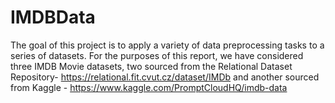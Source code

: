 # IMDBData
The goal of this project is to apply a variety of data preprocessing tasks to a series of datasets. For the purposes of this report, we have considered three IMDB Movie datasets, two sourced from the Relational Dataset Repository- https://relational.fit.cvut.cz/dataset/IMDb and another sourced from Kaggle - https://www.kaggle.com/PromptCloudHQ/imdb-data 
